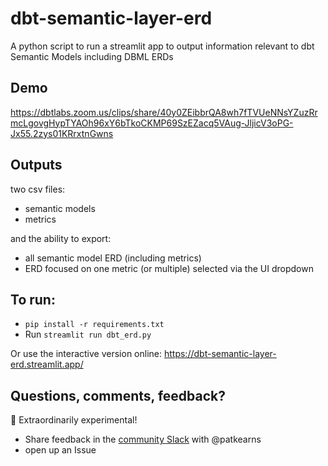 # dbt-semantic-layer-erd
A python script to run a streamlit app to output information relevant to dbt Semantic Models including DBML ERDs


## Demo
https://dbtlabs.zoom.us/clips/share/40y0ZEibbrQA8wh7fTVUeNNsYZuzRrmcLgovgHypTYAOh96xY6bTkoCKMP69SzEZacq5VAug-JljicV3oPG-Jx55.2zys01KRrxtnGwns

## Outputs

two csv files:
- semantic models
- metrics

and the ability to export:
- all semantic model ERD (including metrics)
- ERD focused on one metric (or multiple) selected via the UI dropdown


## To run: 
- `pip install -r requirements.txt`
- Run `streamlit run dbt_erd.py`

Or use the interactive version online: <https://dbt-semantic-layer-erd.streamlit.app/>


## Questions, comments, feedback?
🧪 Extraordinarily experimental! 
- Share feedback in the [community Slack](https://getdbt.com/community) with @patkearns
- open up an Issue
